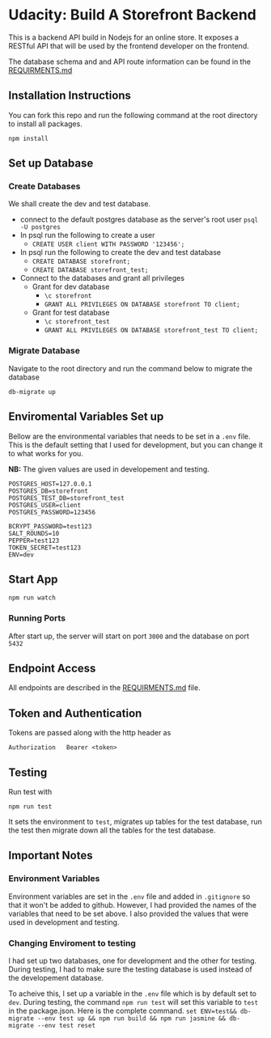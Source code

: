 # Udacity: Build A Storefront Backend

This is a backend API build in Nodejs for an online store. It exposes a RESTful API that will be used by the frontend developer on the frontend. 

The database schema and and API route information can be found in the [REQUIRMENTS.md](REQUIRMENTS.md) 

## Installation Instructions
You can fork this repo and run the following command at the root directory to install all packages.

`npm install`

## Set up Database
### Create Databases
We shall create the dev and test database.

- connect to the default postgres database as the server's root user `psql -U postgres`
- In psql run the following to create a user 
    - `CREATE USER client WITH PASSWORD '123456';`
- In psql run the following to create the dev and test database
    - `CREATE DATABASE storefront;`
    - `CREATE DATABASE storefront_test;`
- Connect to the databases and grant all privileges
    - Grant for dev database
        - `\c storefront`
        - `GRANT ALL PRIVILEGES ON DATABASE storefront TO client;`
    - Grant for test database
        - `\c storefront_test`
        - `GRANT ALL PRIVILEGES ON DATABASE storefront_test TO client;`

### Migrate Database
Navigate to the root directory and run the command below to migrate the database 

`db-migrate up`

## Enviromental Variables Set up
Bellow are the environmental variables that needs to be set in a `.env` file. This is the default setting that I used for development, but you can change it to what works for you. 

**NB:** The given values are used in developement and testing. 
```
POSTGRES_HOST=127.0.0.1
POSTGRES_DB=storefront
POSTGRES_TEST_DB=storefront_test
POSTGRES_USER=client
POSTGRES_PASSWORD=123456

BCRYPT_PASSWORD=test123
SALT_ROUNDS=10
PEPPER=test123
TOKEN_SECRET=test123 
ENV=dev 
```

## Start App
`npm run watch`

### Running Ports 
After start up, the server will start on port `3000` and the database on port `5432`

## Endpoint Access
All endpoints are described in the [REQUIRMENTS.md](REQUIRMENTS.md) file. 

## Token and Authentication

Tokens are passed along with the http header as 
```
Authorization   Bearer <token>
```

## Testing
Run test with 

`npm run test`

It sets the environment to `test`, migrates up tables for the test database, run the test then migrate down all the tables for the test database. 


## Important Notes 

### Environment Variables
Environment variables are set in the `.env` file and added in `.gitignore` so that it won't be added to github. However, I had provided the names of the variables that need to be set above. I also provided the values that were used in development and testing. 


### Changing Enviroment to testing 
I had set up two databases, one for development and the other for testing. During testing, I had to make sure the testing database is used instead of the developement database. 

To acheive this, I set up a variable in the `.env` file which is by default set to `dev`. During testing, the command `npm run test` will set this variable to `test` in the package.json. Here is the complete command.
`set ENV=test&& db-migrate --env test up && npm run build && npm run jasmine && db-migrate --env test reset`

